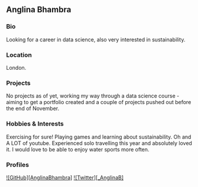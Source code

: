 ## Anglina Bhambra

### Bio
Looking for a career in data science, also very interested in sustainability.

### Location
London.

### Projects
No projects as of yet, working my way through a data science course - aiming to get a portfolio created and a couple of projects pushed out before the end of November.  

### Hobbies & Interests
Exercising for sure! Playing games and learning about sustainability.
Oh and A LOT of youtube.
Experienced solo travelling this year and absolutely loved it.
I would love to be able to enjoy water sports more often.

### Profiles
[![GitHub][AnglinaBhambra]](https://github.com/AnglinaBhambra) 
[![Twitter][_AnglinaB]](https://twitter.com/_AnglinaB)  

<!-- Don't edit the below 2 lines -->
[twitter-img]: https://i.imgur.com/wWzX9uB.png
[github-img]: https://i.imgur.com/9I6NRUm.png

